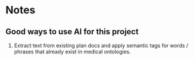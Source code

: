 # Notes

## Good ways to use AI for this project

1. Extract text from existing plan docs and apply semantic tags for words / phrases that already exist in medical ontologies.

